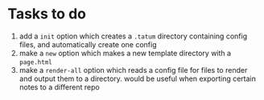 # Tasks to do

1. add a `init` option which creates a `.tatum` directory containing config files, and automatically create one config
2. make a `new` option which makes a new template directory with a `page.html`
3. make a `render-all` option which reads a config file for files to render and output them to a directory. would be useful when exporting certain notes to a different repo
